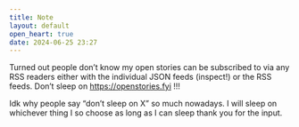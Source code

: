 ```yaml
---
title: Note
layout: default
open_heart: true
date: 2024-06-25 23:27
---
```


Turned out people don’t know my open stories can be subscribed to via any RSS readers either with the individual JSON feeds (inspect!) or the RSS feeds. Don’t sleep on https://openstories.fyi !!!

Idk why people say “don’t sleep on X” so much nowadays. I will sleep on whichever thing I so choose as long as I can sleep thank you for the input.
